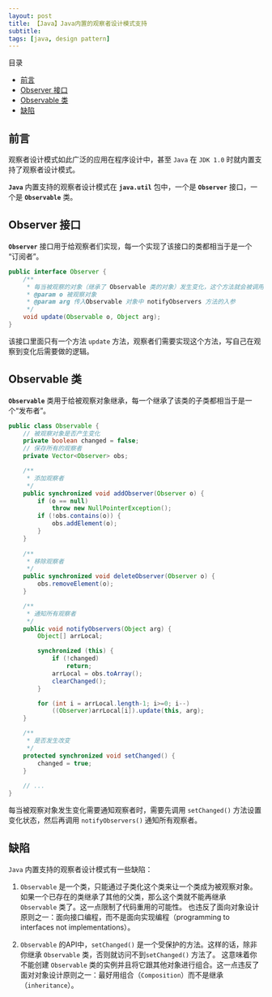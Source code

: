 ```yaml
---
layout: post
title: 【Java】Java内置的观察者设计模式支持
subtitle:  
tags: [java, design pattern]
--- 
```


目录
- [前言](#前言)
- [Observer 接口](#observer-接口)
- [Observable 类](#observable-类)
- [缺陷](#缺陷)


## 前言
观察者设计模式如此广泛的应用在程序设计中，甚至 `Java` 在 `JDK 1.0` 时就内置支持了观察者设计模式。

**`Java`** 内置支持的观察者设计模式在 **`java.util`** 包中，一个是 **`Observer`** 接口，一个是 **`Observable`** 类。

## Observer 接口
**`Observer`** 接口用于给观察者们实现，每一个实现了该接口的类都相当于是一个 “订阅者”。
```java
public interface Observer {
    /**
     * 每当被观察的对象（继承了 Observable 类的对象）发生变化，这个方法就会被调用。
     * @param o 被观察对象
     * @param arg 传入Observable 对象中 notifyObservers 方法的入参
     */
    void update(Observable o, Object arg);
}
```
该接口里面只有一个方法 `update` 方法，观察者们需要实现这个方法，写自己在观察到变化后需要做的逻辑。


## Observable 类
**`Observable`** 类用于给被观察对象继承，每一个继承了该类的子类都相当于是一个“发布者”。
```java
public class Observable {
    // 被观察对象是否产生变化
    private boolean changed = false;
    // 保存所有的观察者
    private Vector<Observer> obs;

    /**
     * 添加观察者
     */
    public synchronized void addObserver(Observer o) {
        if (o == null)
            throw new NullPointerException();
        if (!obs.contains(o)) {
            obs.addElement(o);
        }
    }
        
    /**
     * 移除观察者
     */
    public synchronized void deleteObserver(Observer o) {
        obs.removeElement(o);
    }

    /**
     * 通知所有观察者
     */
    public void notifyObservers(Object arg) {
        Object[] arrLocal;

        synchronized (this) {
            if (!changed)
                return;
            arrLocal = obs.toArray();
            clearChanged();
        }

        for (int i = arrLocal.length-1; i>=0; i--)
            ((Observer)arrLocal[i]).update(this, arg);
    }

    /**
     * 是否发生改变
     */
    protected synchronized void setChanged() {
        changed = true;
    }
        
    // ...
}
```
每当被观察对象发生变化需要通知观察者时，需要先调用 `setChanged()` 方法设置变化状态，然后再调用 `notifyObservers()` 通知所有观察者。

## 缺陷
`Java` 内置支持的观察者设计模式有一些缺陷：

1. `Observable` 是一个类，只能通过子类化这个类来让一个类成为被观察对象。如果一个已存在的类继承了其他的父类，那么这个类就不能再继承 `Observable` 类了。这一点限制了代码重用的可能性。
    也违反了面向对象设计原则之一：面向接口编程，而不是面向实现编程（programming to interfaces not implementations）。
    
2. `Observable` 的API中，`setChanged()` 是一个受保护的方法。这样的话，除非你继承 `Observable` 类，否则就访问不到`setChanged()` 方法了。
    这意味着你不能创建 `Observable` 类的实例并且将它跟其他对象进行组合。这一点违反了面对对象设计原则之一：最好用组合（`Composition`）而不是继承（`inheritance`）。
